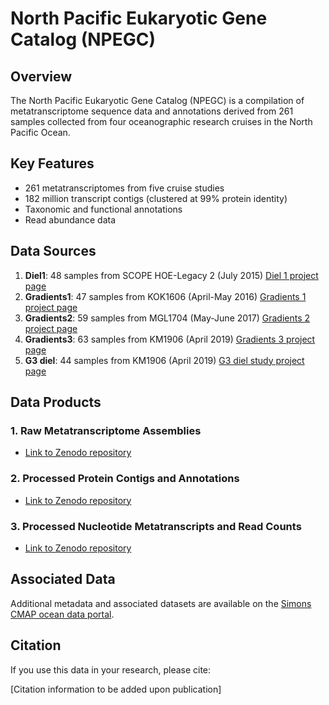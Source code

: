 # North Pacific Eukaryotic Gene Catalog (NPEGC)

## Overview

The North Pacific Eukaryotic Gene Catalog (NPEGC) is a compilation of metatranscriptome sequence data and annotations derived from 261 samples collected from four oceanographic research cruises in the North Pacific Ocean. 
## Key Features

- 261 metatranscriptomes from five cruise studies
- 182 million transcript contigs (clustered at 99% protein identity)
- Taxonomic and functional annotations
- Read abundance data

## Data Sources

1. **Diel1**: 48 samples from SCOPE HOE-Legacy 2 (July 2015) [Diel 1 project page](https://github.com/armbrustlab/NPac_euk_gene_catalog/blob/main/projects/Diel1/README.md)
2. **Gradients1**: 47 samples from KOK1606 (April-May 2016) [Gradients 1 project page](https://github.com/armbrustlab/NPac_euk_gene_catalog/blob/main/projects/G1PA/README.md)
3. **Gradients2**: 59 samples from MGL1704 (May-June 2017) [Gradients 2 project page](https://github.com/armbrustlab/NPac_euk_gene_catalog/blob/main/projects/G2PA/README.md)
4. **Gradients3**: 63 samples from KM1906 (April 2019) [Gradients 3 project page](https://github.com/armbrustlab/NPac_euk_gene_catalog/blob/main/projects/G3PA/README.md)
5. **G3 diel**: 44 samples from KM1906 (April 2019) [G3 diel study project page](https://github.com/armbrustlab/NPac_euk_gene_catalog/blob/main/projects/G3PA_diel/README.md)

## Data Products

### 1. Raw Metatranscriptome Assemblies
- [Link to Zenodo repository](https://zenodo.org/records/10699458)

### 2. Processed Protein Contigs and Annotations
- [Link to Zenodo repository](https://zenodo.org/records/10472590)

### 3. Processed Nucleotide Metatranscripts and Read Counts
- [Link to Zenodo repository](https://zenodo.org/records/10570449)


## Associated Data

Additional metadata and associated datasets are available on the [Simons CMAP ocean data portal](https://simonscmap.com/).

## Citation

If you use this data in your research, please cite:

[Citation information to be added upon publication]
